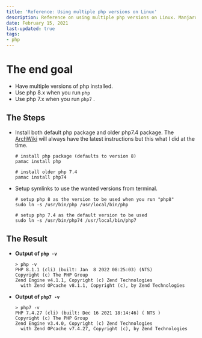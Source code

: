 ```yaml
---
title: 'Reference: Using multiple php versions on Linux'
description: Reference on using multiple php versions on Linux. Manjaro / Arch Linux (php 7 and php 8).
date: February 15, 2021
last-updated: true
tags:
- php
---
```


# The end goal
- Have multiple versions of php installed.
- Use php 8.x when you run `php`
- Use php 7.x when you run `php7` .


## The Steps
- Install both default php package and older php7.4 package. The [ArchWiki](https://wiki.archlinux.org/index.php/PHP) will always have the latest instructions but this what I did at the time.
    ```shell
    # install php package (defaults to version 8)
    pamac install php

    # install older php 7.4
    pamac install php74
    ```
- Setup symlinks to use the wanted versions from terminal.
    ```shell
    # setup php 8 as the version to be used when you run "php8"
    sudo ln -s /usr/bin/php /usr/local/bin/php

    # setup php 7.4 as the default version to be used
    sudo ln -s /usr/bin/php74 /usr/local/bin/php7
    ```

## The Result
- **Output of `php -v`**
    ```shell
    > php -v
    PHP 8.1.1 (cli) (built: Jan  8 2022 08:25:03) (NTS)
    Copyright (c) The PHP Group
    Zend Engine v4.1.1, Copyright (c) Zend Technologies
      with Zend OPcache v8.1.1, Copyright (c), by Zend Technologies
    ```

- **Output of `php7 -v`**
    ```shell
    > php7 -v
    PHP 7.4.27 (cli) (built: Dec 16 2021 18:14:46) ( NTS )
    Copyright (c) The PHP Group
    Zend Engine v3.4.0, Copyright (c) Zend Technologies
      with Zend OPcache v7.4.27, Copyright (c), by Zend Technologies
    ```
